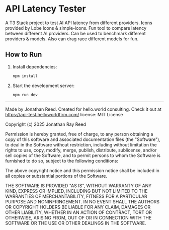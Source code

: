 # API Latency Tester

A T3 Stack project to test AI API latency from different providers.
Icons provided by Lobe Icons & simple-icons.
Fun tool to compare latency between different AI providers.
Can be used to benchmark different providers & models.
Also can drag race different models for fun.

## How to Run

1. Install dependencies:
   ```bash
   npm install
   ```
2. Start the development server:
   ```bash
   npm run dev
   ```

---

Made by Jonathan Reed. Created for hello.world consulting.
Check it out at https://api-test.helloworldfirm.com/
license: MIT License

Copyright (c) 2025 Jonathan Ray Reed

Permission is hereby granted, free of charge, to any person obtaining a copy
of this software and associated documentation files (the "Software"), to deal
in the Software without restriction, including without limitation the rights
to use, copy, modify, merge, publish, distribute, sublicense, and/or sell
copies of the Software, and to permit persons to whom the Software is
furnished to do so, subject to the following conditions:

The above copyright notice and this permission notice shall be included in all
copies or substantial portions of the Software.

THE SOFTWARE IS PROVIDED "AS IS", WITHOUT WARRANTY OF ANY KIND, EXPRESS OR
IMPLIED, INCLUDING BUT NOT LIMITED TO THE WARRANTIES OF MERCHANTABILITY,
FITNESS FOR A PARTICULAR PURPOSE AND NONINFRINGEMENT. IN NO EVENT SHALL THE
AUTHORS OR COPYRIGHT HOLDERS BE LIABLE FOR ANY CLAIM, DAMAGES OR OTHER
LIABILITY, WHETHER IN AN ACTION OF CONTRACT, TORT OR OTHERWISE, ARISING FROM,
OUT OF OR IN CONNECTION WITH THE SOFTWARE OR THE USE OR OTHER DEALINGS IN THE
SOFTWARE.
